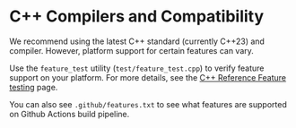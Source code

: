 # C++ Compilers and Compatibility

We recommend using the latest C++ standard (currently C++23) and compiler. However, platform support for certain features can vary.

Use the `feature_test` utility (`test/feature_test.cpp`) to verify feature support on your platform. For more details, see the [C++ Reference Feature testing](https://en.cppreference.com/w/cpp/feature_test.html) page.

You can also see `.github/features.txt` to see what features are supported on Github Actions build pipeline.
